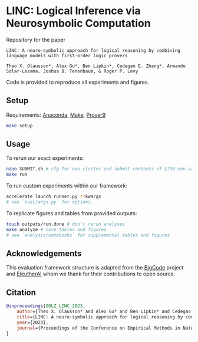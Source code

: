 # LINC: Logical Inference via Neurosymbolic Computation

Repository for the paper 

`LINC: A neuro-symbolic approach for logical reasoning by combining language models with first-order logic provers` 

`Theo X. Olausson*, Alex Gu*, Ben Lipkin*, Cedegao E. Zhang*, Armando Solar-Lezama, Joshua B. Tenenbaum, & Roger P. Levy`

Code is provided to reproduce all experiments and figures.

## Setup

Requirements: [Anaconda](https://conda.io/projects/conda/en/latest/user-guide/install/index.html), [Make](https://www.gnu.org/software/make/manual/make.html), [Prover9](https://formulae.brew.sh/formula/prover9)

```bash
make setup
```

## Usage

To rerun our exact experiments:
```bash
nano SUBMIT.sh # cfg for own cluster and submit contents of $JOB env variable
make run
```

To run custom experiments within our framework:
```bash
accelerate launch runner.py **kwargs
# see `eval/args.py` for options.
```

To replicate figures and tables from provided outputs:
```bash
touch outputs/run.done # don't rerun analyses
make analyze # core tables and figures
# see `analysis/notebooks` for supplemental tables and figures
```

## Acknowledgements
This evaluation framework structure is adapted from the [BigCode](https://github.com/bigcode-project/bigcode-evaluation-harness) project and [EleutherAI](https://github.com/EleutherAI/lm-evaluation-harness) whom we thank for their contributions to open source.

## Citation

```bibtex
@inproceedings{OGLZ_LINC_2023,
	author={Theo X. Olausson* and Alex Gu* and Ben Lipkin* and Cedegao E. Zhang* and Armando Solar-Lezama and Joshua B. Tenenbaum and Roger P. Levy},
	title={LINC: A neuro-symbolic approach for logical reasoning by combining language models with first-order logic provers},
	year={2023},
	journal={Proceedings of the Conference on Empirical Methods in Natural Language Processing},
}
```